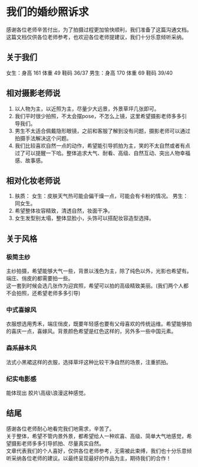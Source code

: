 # 我们的婚纱照诉求
感谢各位老师辛苦付出，为了拍摄过程更加愉快顺利，我们准备了这篇沟通文档。这篇文档仅供各位老师参考，也欢迎各位老师提建议，我们十分乐意倾听采纳。
## 关于我们
女生：身高 161 体重 49 鞋码 36/37
男生：身高 170 体重 69 鞋码 39/40
## 相对摄影老师说
1. 以人物为主，以近照为主，尽量少大远景，外景草坪几张即可。
2. 我们平时很少拍照，不太会摆pose，不怎么上镜，这里希望摄影老师多多引导我们。
3. 男生不太适合佩戴隐形眼镜，之前和客服了解到没有问题，摄影老师可以通过拍摄手法解决这个问题。
4. 我们比较喜欢自然一点的动作，希望能引导抓拍为主，笑的不太自然或者有点过了可以提醒一下哈。整体追求大气、耐看、高级、自然互动、突出人物幸福感、故事感。
## 相对化妆老师说
1. 肤质：
女生：皮肤天气热可能会偏干燥一点，可能会有卡粉的情况。
男生：同女生。
2. 希望整体妆容精致，清透自然，妆面干净。
3. 女生发型别太塌，整体显脸小，头饰可以搭配妆容造型选择。
## 关于风格
### 极简主纱
主纱拍摄，希望能够大气一些，背景以浅色为主，除了纯色以外，光影也希望有。端庄、俏皮的都需要拍一些。<br />这一套到时候会选几张作为迎宾照，希望可以拍的高级精致美丽。(我们两个人都不会拍照，还希望老师多多引导)
### 中式喜嫁风
衣服想选用秀禾，端庄俏皮，既要年轻感也要有父母喜欢的传统运维。希望能够拍的喜庆一点，喜嫁风。背景颜色希望是红色这样的，另外多一些中国元素。
### 森系赫本风
法式小黑裙这样的衣服，选择草坪这种比较干净自然的场景，注重抓拍。
### 纪实电影感
能体现出 胶片\高级\浪漫这种感觉。
## 结尾
感谢各位老师耐心地看完我们地需求，辛苦了。<br/>关于整体，希望不管内景外景，都希望给人一种欢喜、高级、简单大气地感觉，希望摄影老师多多引导抓拍、尽量真实自然。<br/>文章代表我们的个人喜好，仅供各位老师参考，无需被此束缚，我们也十分乐意倾听采纳各位老师的建议。以最终呈现最好的作品为主，期待我们的合作！
